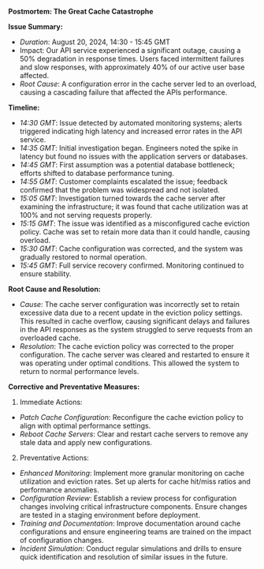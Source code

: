 **Postmortem: The Great Cache Catastrophe**

**Issue Summary:**
- _Duration_: August 20, 2024, 14:30 - 15:45 GMT
- Impact: Our API service experienced a significant outage, causing a 50% degradation in response times. Users faced intermittent failures and slow responses, with approximately 40% of our active user base affected.
- _Root Cause_: A configuration error in the cache server led to an overload, causing a cascading failure that affected the APIs performance.

**Timeline:**
- _14:30 GMT_: Issue detected by automated monitoring systems; alerts triggered indicating high latency and increased error rates in the API service.
- _14:35 GMT_: Initial investigation began. Engineers noted the spike in latency but found no issues with the application servers or databases.
- _14:45 GMT_: First assumption was a potential database bottleneck; efforts shifted to database performance tuning.
- _14:55 GMT_: Customer complaints escalated the issue; feedback confirmed that the problem was widespread and not isolated.
- _15:05 GMT_: Investigation turned towards the cache server after examining the infrastructure; it was found that cache utilization was at 100% and not serving requests properly.
- _15:15 GMT_: The issue was identified as a misconfigured cache eviction policy. Cache was set to retain more data than it could handle, causing overload.
- _15:30 GMT_: Cache configuration was corrected, and the system was gradually restored to normal operation.
- _15:45 GMT_: Full service recovery confirmed. Monitoring continued to ensure stability.

**Root Cause and Resolution:**
- _Cause_: The cache server configuration was incorrectly set to retain excessive data due to a recent update in the eviction policy settings. This resulted in cache overflow, causing significant delays and failures in the API responses as the system struggled to serve requests from an overloaded cache.
- _Resolution_: The cache eviction policy was corrected to the proper configuration. The cache server was cleared and restarted to ensure it was operating under optimal conditions. This allowed the system to return to normal performance levels.

**Corrective and Preventative Measures:**
1. Immediate Actions:
- _Patch Cache Configuration_: Reconfigure the cache eviction policy to align with optimal performance settings.
- _Reboot Cache Servers_: Clear and restart cache servers to remove any stale data and apply new configurations.
2. Preventative Actions:
- _Enhanced Monitoring_: Implement more granular monitoring on cache utilization and eviction rates. Set up alerts for cache hit/miss ratios and performance anomalies.
- _Configuration Review_: Establish a review process for configuration changes involving critical infrastructure components. Ensure changes are tested in a staging environment before deployment.
- _Training and Documentation_: Improve documentation around cache configurations and ensure engineering teams are trained on the impact of configuration changes.
- _Incident Simulation_: Conduct regular simulations and drills to ensure quick identification and resolution of similar issues in the future.
